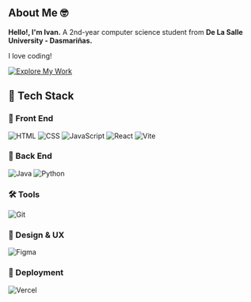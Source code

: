 ## About Me 🤓

**Hello!, I'm Ivan.** A 2nd-year computer science student from **De La Salle University - Dasmariñas.**

I love coding!

[![Explore My Work](https://img.shields.io/badge/My%20Portfolio-8A2BE2?style=for-the-badge)](https://ij-2005.github.io/demo-portfolio/)

## 🚀 Tech Stack

### 🧩 Front End
![HTML](https://img.shields.io/badge/HTML5-E34F26?style=for-the-badge&logo=html5&logoColor=white)
![CSS](https://img.shields.io/badge/CSS3-1572B6?style=for-the-badge&logo=css3&logoColor=white)
![JavaScript](https://img.shields.io/badge/JavaScript-F7DF1E?style=for-the-badge&logo=javascript&logoColor=black)
![React](https://img.shields.io/badge/React-20232A?style=for-the-badge&logo=react&logoColor=61DAFB)
![Vite](https://img.shields.io/badge/Vite-646CFF?style=for-the-badge&logo=vite&logoColor=white)

### 🧠 Back End
![Java](https://img.shields.io/badge/Java-007396?style=for-the-badge&logo=java&logoColor=white)
![Python](https://img.shields.io/badge/Python-3776AB?style=for-the-badge&logo=python&logoColor=white)

### 🛠 Tools
![Git](https://img.shields.io/badge/Git-F05032?style=for-the-badge&logo=git&logoColor=white)

### 🎨 Design & UX
![Figma](https://img.shields.io/badge/Figma-00BFA6?style=for-the-badge&logo=figma&logoColor=white)

### 🚢 Deployment
![Vercel](https://img.shields.io/badge/Vercel-000000?style=for-the-badge&logo=vercel&logoColor=white)
